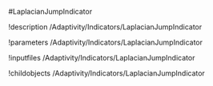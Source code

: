 <!-- MOOSE Object Documentation Stub: Remove this when content is added. -->
#LaplacianJumpIndicator

!description /Adaptivity/Indicators/LaplacianJumpIndicator

!parameters /Adaptivity/Indicators/LaplacianJumpIndicator

!inputfiles /Adaptivity/Indicators/LaplacianJumpIndicator

!childobjects /Adaptivity/Indicators/LaplacianJumpIndicator
